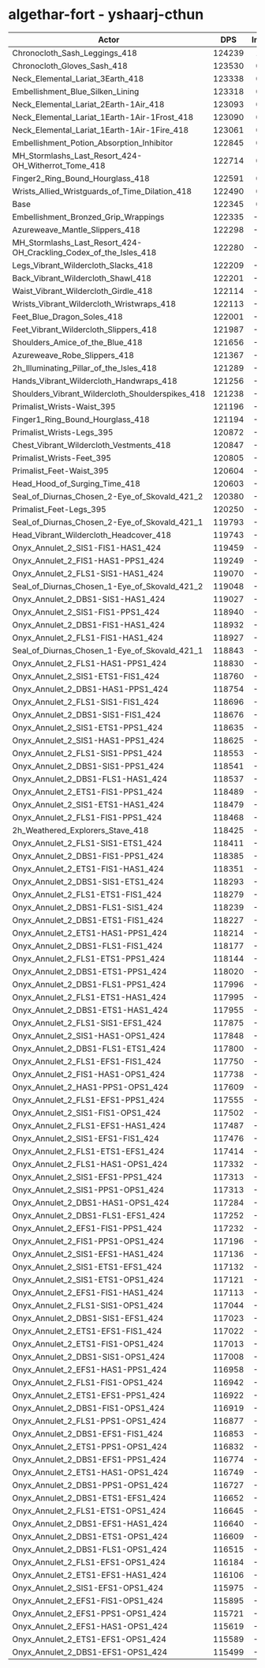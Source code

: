 # algethar-fort - yshaarj-cthun
| Actor | DPS | Increase |
|---|:---:|:---:|
|Chronocloth_Sash_Leggings_418|124239|1.55%|
|Chronocloth_Gloves_Sash_418|123530|0.97%|
|Neck_Elemental_Lariat_3Earth_418|123338|0.81%|
|Embellishment_Blue_Silken_Lining|123318|0.80%|
|Neck_Elemental_Lariat_2Earth-1Air_418|123093|0.61%|
|Neck_Elemental_Lariat_1Earth-1Air-1Frost_418|123090|0.61%|
|Neck_Elemental_Lariat_1Earth-1Air-1Fire_418|123061|0.59%|
|Embellishment_Potion_Absorption_Inhibitor|122845|0.41%|
|MH_Stormlashs_Last_Resort_424-OH_Witherrot_Tome_418|122714|0.30%|
|Finger2_Ring_Bound_Hourglass_418|122591|0.20%|
|Wrists_Allied_Wristguards_of_Time_Dilation_418|122490|0.12%|
|Base|122345|0.00%|
|Embellishment_Bronzed_Grip_Wrappings|122335|-0.01%|
|Azureweave_Mantle_Slippers_418|122298|-0.04%|
|MH_Stormlashs_Last_Resort_424-OH_Crackling_Codex_of_the_Isles_418|122280|-0.05%|
|Legs_Vibrant_Wildercloth_Slacks_418|122209|-0.11%|
|Back_Vibrant_Wildercloth_Shawl_418|122201|-0.12%|
|Waist_Vibrant_Wildercloth_Girdle_418|122114|-0.19%|
|Wrists_Vibrant_Wildercloth_Wristwraps_418|122113|-0.19%|
|Feet_Blue_Dragon_Soles_418|122001|-0.28%|
|Feet_Vibrant_Wildercloth_Slippers_418|121987|-0.29%|
|Shoulders_Amice_of_the_Blue_418|121656|-0.56%|
|Azureweave_Robe_Slippers_418|121367|-0.80%|
|2h_Illuminating_Pillar_of_the_Isles_418|121289|-0.86%|
|Hands_Vibrant_Wildercloth_Handwraps_418|121256|-0.89%|
|Shoulders_Vibrant_Wildercloth_Shoulderspikes_418|121238|-0.90%|
|Primalist_Wrists-Waist_395|121196|-0.94%|
|Finger1_Ring_Bound_Hourglass_418|121194|-0.94%|
|Primalist_Wrists-Legs_395|120872|-1.20%|
|Chest_Vibrant_Wildercloth_Vestments_418|120847|-1.22%|
|Primalist_Wrists-Feet_395|120805|-1.26%|
|Primalist_Feet-Waist_395|120604|-1.42%|
|Head_Hood_of_Surging_Time_418|120603|-1.42%|
|Seal_of_Diurnas_Chosen_2-Eye_of_Skovald_421_2|120380|-1.61%|
|Primalist_Feet-Legs_395|120250|-1.71%|
|Seal_of_Diurnas_Chosen_2-Eye_of_Skovald_421_1|119793|-2.09%|
|Head_Vibrant_Wildercloth_Headcover_418|119743|-2.13%|
|Onyx_Annulet_2_SIS1-FIS1-HAS1_424|119459|-2.36%|
|Onyx_Annulet_2_FIS1-HAS1-PPS1_424|119249|-2.53%|
|Onyx_Annulet_2_FLS1-SIS1-HAS1_424|119070|-2.68%|
|Seal_of_Diurnas_Chosen_1-Eye_of_Skovald_421_2|119048|-2.69%|
|Onyx_Annulet_2_DBS1-SIS1-HAS1_424|119027|-2.71%|
|Onyx_Annulet_2_SIS1-FIS1-PPS1_424|118940|-2.78%|
|Onyx_Annulet_2_DBS1-FIS1-HAS1_424|118932|-2.79%|
|Onyx_Annulet_2_FLS1-FIS1-HAS1_424|118927|-2.79%|
|Seal_of_Diurnas_Chosen_1-Eye_of_Skovald_421_1|118843|-2.86%|
|Onyx_Annulet_2_FLS1-HAS1-PPS1_424|118830|-2.87%|
|Onyx_Annulet_2_SIS1-ETS1-FIS1_424|118760|-2.93%|
|Onyx_Annulet_2_DBS1-HAS1-PPS1_424|118754|-2.94%|
|Onyx_Annulet_2_FLS1-SIS1-FIS1_424|118696|-2.98%|
|Onyx_Annulet_2_DBS1-SIS1-FIS1_424|118676|-3.00%|
|Onyx_Annulet_2_SIS1-ETS1-PPS1_424|118635|-3.03%|
|Onyx_Annulet_2_SIS1-HAS1-PPS1_424|118625|-3.04%|
|Onyx_Annulet_2_FLS1-SIS1-PPS1_424|118553|-3.10%|
|Onyx_Annulet_2_DBS1-SIS1-PPS1_424|118541|-3.11%|
|Onyx_Annulet_2_DBS1-FLS1-HAS1_424|118537|-3.11%|
|Onyx_Annulet_2_ETS1-FIS1-PPS1_424|118489|-3.15%|
|Onyx_Annulet_2_SIS1-ETS1-HAS1_424|118479|-3.16%|
|Onyx_Annulet_2_FLS1-FIS1-PPS1_424|118468|-3.17%|
|2h_Weathered_Explorers_Stave_418|118425|-3.20%|
|Onyx_Annulet_2_FLS1-SIS1-ETS1_424|118411|-3.22%|
|Onyx_Annulet_2_DBS1-FIS1-PPS1_424|118385|-3.24%|
|Onyx_Annulet_2_ETS1-FIS1-HAS1_424|118351|-3.26%|
|Onyx_Annulet_2_DBS1-SIS1-ETS1_424|118293|-3.31%|
|Onyx_Annulet_2_FLS1-ETS1-FIS1_424|118279|-3.32%|
|Onyx_Annulet_2_DBS1-FLS1-SIS1_424|118239|-3.36%|
|Onyx_Annulet_2_DBS1-ETS1-FIS1_424|118227|-3.37%|
|Onyx_Annulet_2_ETS1-HAS1-PPS1_424|118214|-3.38%|
|Onyx_Annulet_2_DBS1-FLS1-FIS1_424|118177|-3.41%|
|Onyx_Annulet_2_FLS1-ETS1-PPS1_424|118144|-3.43%|
|Onyx_Annulet_2_DBS1-ETS1-PPS1_424|118020|-3.54%|
|Onyx_Annulet_2_DBS1-FLS1-PPS1_424|117996|-3.55%|
|Onyx_Annulet_2_FLS1-ETS1-HAS1_424|117995|-3.56%|
|Onyx_Annulet_2_DBS1-ETS1-HAS1_424|117955|-3.59%|
|Onyx_Annulet_2_FLS1-SIS1-EFS1_424|117875|-3.65%|
|Onyx_Annulet_2_SIS1-HAS1-OPS1_424|117848|-3.68%|
|Onyx_Annulet_2_DBS1-FLS1-ETS1_424|117800|-3.71%|
|Onyx_Annulet_2_FLS1-EFS1-FIS1_424|117750|-3.76%|
|Onyx_Annulet_2_FIS1-HAS1-OPS1_424|117738|-3.77%|
|Onyx_Annulet_2_HAS1-PPS1-OPS1_424|117609|-3.87%|
|Onyx_Annulet_2_FLS1-EFS1-PPS1_424|117555|-3.92%|
|Onyx_Annulet_2_SIS1-FIS1-OPS1_424|117502|-3.96%|
|Onyx_Annulet_2_FLS1-EFS1-HAS1_424|117487|-3.97%|
|Onyx_Annulet_2_SIS1-EFS1-FIS1_424|117476|-3.98%|
|Onyx_Annulet_2_FLS1-ETS1-EFS1_424|117414|-4.03%|
|Onyx_Annulet_2_FLS1-HAS1-OPS1_424|117332|-4.10%|
|Onyx_Annulet_2_SIS1-EFS1-PPS1_424|117313|-4.11%|
|Onyx_Annulet_2_SIS1-PPS1-OPS1_424|117313|-4.11%|
|Onyx_Annulet_2_DBS1-HAS1-OPS1_424|117284|-4.14%|
|Onyx_Annulet_2_DBS1-FLS1-EFS1_424|117252|-4.16%|
|Onyx_Annulet_2_EFS1-FIS1-PPS1_424|117232|-4.18%|
|Onyx_Annulet_2_FIS1-PPS1-OPS1_424|117196|-4.21%|
|Onyx_Annulet_2_SIS1-EFS1-HAS1_424|117136|-4.26%|
|Onyx_Annulet_2_SIS1-ETS1-EFS1_424|117132|-4.26%|
|Onyx_Annulet_2_SIS1-ETS1-OPS1_424|117121|-4.27%|
|Onyx_Annulet_2_EFS1-FIS1-HAS1_424|117113|-4.28%|
|Onyx_Annulet_2_FLS1-SIS1-OPS1_424|117044|-4.33%|
|Onyx_Annulet_2_DBS1-SIS1-EFS1_424|117023|-4.35%|
|Onyx_Annulet_2_ETS1-EFS1-FIS1_424|117022|-4.35%|
|Onyx_Annulet_2_ETS1-FIS1-OPS1_424|117013|-4.36%|
|Onyx_Annulet_2_DBS1-SIS1-OPS1_424|117008|-4.36%|
|Onyx_Annulet_2_EFS1-HAS1-PPS1_424|116958|-4.40%|
|Onyx_Annulet_2_FLS1-FIS1-OPS1_424|116942|-4.42%|
|Onyx_Annulet_2_ETS1-EFS1-PPS1_424|116922|-4.43%|
|Onyx_Annulet_2_DBS1-FIS1-OPS1_424|116919|-4.43%|
|Onyx_Annulet_2_FLS1-PPS1-OPS1_424|116877|-4.47%|
|Onyx_Annulet_2_DBS1-EFS1-FIS1_424|116853|-4.49%|
|Onyx_Annulet_2_ETS1-PPS1-OPS1_424|116832|-4.51%|
|Onyx_Annulet_2_DBS1-EFS1-PPS1_424|116774|-4.55%|
|Onyx_Annulet_2_ETS1-HAS1-OPS1_424|116749|-4.57%|
|Onyx_Annulet_2_DBS1-PPS1-OPS1_424|116727|-4.59%|
|Onyx_Annulet_2_DBS1-ETS1-EFS1_424|116652|-4.65%|
|Onyx_Annulet_2_FLS1-ETS1-OPS1_424|116645|-4.66%|
|Onyx_Annulet_2_DBS1-EFS1-HAS1_424|116640|-4.66%|
|Onyx_Annulet_2_DBS1-ETS1-OPS1_424|116609|-4.69%|
|Onyx_Annulet_2_DBS1-FLS1-OPS1_424|116515|-4.77%|
|Onyx_Annulet_2_FLS1-EFS1-OPS1_424|116184|-5.04%|
|Onyx_Annulet_2_ETS1-EFS1-HAS1_424|116106|-5.10%|
|Onyx_Annulet_2_SIS1-EFS1-OPS1_424|115975|-5.21%|
|Onyx_Annulet_2_EFS1-FIS1-OPS1_424|115895|-5.27%|
|Onyx_Annulet_2_EFS1-PPS1-OPS1_424|115721|-5.41%|
|Onyx_Annulet_2_EFS1-HAS1-OPS1_424|115619|-5.50%|
|Onyx_Annulet_2_ETS1-EFS1-OPS1_424|115589|-5.52%|
|Onyx_Annulet_2_DBS1-EFS1-OPS1_424|115499|-5.60%|
